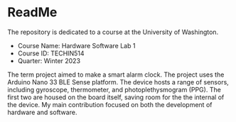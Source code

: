 # ReadMe
The repository is dedicated to a course at the University of Washington.
* Course Name: Hardware Software Lab 1
* Course ID: TECHIN514
* Quarter: Winter 2023

The term project aimed to make a smart alarm clock. The project uses the Arduino Nano 33 BLE Sense platform. The device hosts a range of sensors, including gyroscope, thermometer, and photoplethysmogram (PPG). The first two are housed on the board itself, saving room for the the internal of the device. My main contribution focused on both the development of hardware and software.